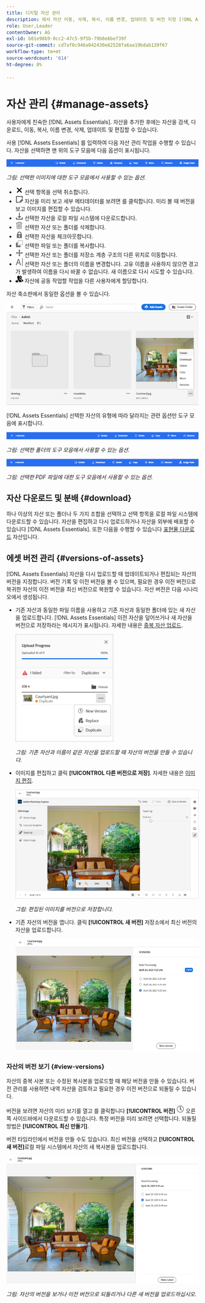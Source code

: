 ```yaml
---
title: 디지털 자산 관리
description: 에서 자산 이동, 삭제, 복사, 이름 변경, 업데이트 및 버전 지정 [!DNL Assets Essentials].
role: User,Leader
contentOwner: AG
exl-id: b01e98b9-0cc2-47c5-9f5b-79b8e6bef39f
source-git-commit: cd7af0c946a042430e62528fa6aa19bdab139f67
workflow-type: tm+mt
source-wordcount: '614'
ht-degree: 0%

---
```


# 자산 관리 {#manage-assets}

사용자에게 친숙한 [!DNL Assets Essentials]. 자산을 추가한 후에는 자산을 검색, 다운로드, 이동, 복사, 이름 변경, 삭제, 업데이트 및 편집할 수 있습니다.

사용 [!DNL Assets Essentials] 를 입력하여 다음 자산 관리 작업을 수행할 수 있습니다. 자산을 선택하면 맨 위의 도구 모음에 다음 옵션이 표시됩니다.

![자산을 선택할 때의 도구 모음 옵션](assets/toolbar-image-selected.png)

*그림: 선택한 이미지에 대한 도구 모음에서 사용할 수 있는 옵션.*

* ![아이콘 선택 취소](assets/do-not-localize/close-icon.png) 선택 항목을 선택 취소합니다.
* ![세부 사항 아이콘](assets/do-not-localize/edit-in-icon.png) 자산을 미리 보고 세부 메타데이터를 보려면 를 클릭합니다. 미리 볼 때 버전을 보고 이미지를 편집할 수 있습니다.
* ![다운로드 아이콘](assets/do-not-localize/download-icon.png) 선택한 자산을 로컬 파일 시스템에 다운로드합니다.
* ![아이콘 삭제](assets/do-not-localize/delete-icon.png) 선택한 자산 또는 폴더를 삭제합니다.
* ![체크아웃 아이콘](assets/do-not-localize/checkout-icon.png) 선택한 자산을 체크아웃합니다.
* ![복사 아이콘](assets/do-not-localize/copy-icon.png) 선택한 파일 또는 폴더를 복사합니다.
* ![이동 아이콘](assets/do-not-localize/move-icon.png) 선택한 자산 또는 폴더를 저장소 계층 구조의 다른 위치로 이동합니다.
* ![이름 바꾸기 아이콘](assets/do-not-localize/rename-icon.png) 선택한 자산 또는 폴더의 이름을 변경합니다. 고유 이름을 사용하지 않으면 경고가 발생하여 이름을 다시 바꿀 수 없습니다. 새 이름으로 다시 시도할 수 있습니다.
* ![작업 지정 아이콘](assets/do-not-localize/review-delegate-icon.png) 자산에 공동 작업할 작업을 다른 사용자에게 할당합니다.

자산 축소판에서 동일한 옵션을 볼 수 있습니다.

![자산을 관리할 자산 축소판의 옵션](assets/options-on-thumbnail.png)

[!DNL Assets Essentials] 선택한 자산의 유형에 따라 달라지는 관련 옵션만 도구 모음에 표시합니다.

![자산을 선택할 때의 도구 모음 옵션](assets/toolbar-folder-selected.png)

*그림: 선택한 폴더의 도구 모음에서 사용할 수 있는 옵션.*

![자산을 선택할 때의 도구 모음 옵션](assets/toolbar-pdf-selected.png)

*그림: 선택한 PDF 파일에 대한 도구 모음에서 사용할 수 있는 옵션.*

## 자산 다운로드 및 분배 {#download}

하나 이상의 자산 또는 폴더나 두 가지 조합을 선택하고 선택 항목을 로컬 파일 시스템에 다운로드할 수 있습니다. 자산을 편집하고 다시 업로드하거나 자산을 외부에 배포할 수 있습니다 [!DNL Assets Essentials]. 또한 다음을 수행할 수 있습니다 [표현물 다운로드](/help/add-delete.md#renditions) 자산입니다.

## 에셋 버전 관리 {#versions-of-assets}

<!-- 
TBD: query for engineering: How many versions are maintained. What happens when we reach that limit? Are old versions automatically removed? -->

[!DNL Assets Essentials] 자산을 다시 업로드할 때 업데이트되거나 편집되는 자산의 버전을 지정합니다. 버전 기록 및 이전 버전을 볼 수 있으며, 필요한 경우 이전 버전으로 복귀한 자산의 이전 버전을 최신 버전으로 복원할 수 있습니다. 자산 버전은 다음 시나리오에서 생성됩니다.

* 기존 자산과 동일한 파일 이름을 사용하고 기존 자산과 동일한 폴더에 있는 새 자산을 업로드합니다. [!DNL Assets Essentials] 이전 자산을 덮어쓰거나 새 자산을 버전으로 저장하라는 메시지가 표시됩니다. 자세한 내용은 [중복 자산 업로드](/help/add-delete.md#resolve-upload-fails).

   ![업로드할 때 버전 만들기](assets/uploads-manage-duplicates.png)

   *그림: 기존 자산과 이름이 같은 자산을 업로드할 때 자산의 버전을 만들 수 있습니다.*

* 이미지를 편집하고 클릭 **[!UICONTROL 다른 버전으로 저장]**. 자세한 내용은 [이미지 편집](/help/edit-images.md).

   ![편집된 이미지를 버전으로 저장](assets/edit-image2.png)

   *그림: 편집된 이미지를 버전으로 저장합니다.*

* 기존 자산의 버전을 엽니다. 클릭 **[!UICONTROL 새 버전]** 저장소에서 최신 버전의 자산을 업로드합니다.

   ![버전 내역에서 새 버전의 자산을 업로드하는 옵션](assets/view-asset-versions2.png)

### 자산의 버전 보기 {#view-versions}

자산의 중복 사본 또는 수정된 복사본을 업로드할 때 해당 버전을 만들 수 있습니다. 버전 관리를 사용하면 내역 자산을 검토하고 필요한 경우 이전 버전으로 되돌릴 수 있습니다.

버전을 보려면 자산의 미리 보기를 열고 를 클릭합니다 **[!UICONTROL 버전]** ![버전 아이콘](assets/do-not-localize/versions-clock-icon.png) 오른쪽 사이드바에서 다운로드할 수 있습니다. 특정 버전을 미리 보려면 선택합니다. 되돌릴 방법은 **[!UICONTROL 최신 만들기]**.

버전 타임라인에서 버전을 만들 수도 있습니다. 최신 버전을 선택하고 **[!UICONTROL 새 버전]**&#x200B;로컬 파일 시스템에서 자산의 새 복사본을 업로드합니다.

![자산의 버전 보기](assets/view-asset-versions1.png)

*그림: 자산의 버전을 보거나 이전 버전으로 되돌리거나 다른 새 버전을 업로드하십시오.*
